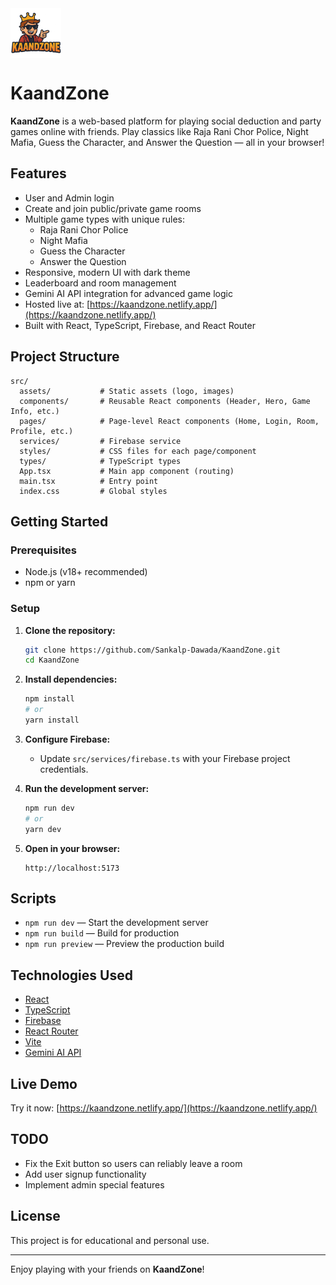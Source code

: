 <img src="./src/assets/logo.png" height="80" style="vertical-align:middle;" />

# KaandZone

**KaandZone** is a web-based platform for playing social deduction and party games online with friends. Play classics like Raja Rani Chor Police, Night Mafia, Guess the Character, and Answer the Question — all in your browser!

## Features

- User and Admin login
- Create and join public/private game rooms
- Multiple game types with unique rules:
  - Raja Rani Chor Police
  - Night Mafia
  - Guess the Character
  - Answer the Question
- Responsive, modern UI with dark theme
- Leaderboard and room management
- Gemini AI API integration for advanced game logic
- Hosted live at: [https://kaandzone.netlify.app/](https://kaandzone.netlify.app/)
- Built with React, TypeScript, Firebase, and React Router

## Project Structure

```
src/
  assets/           # Static assets (logo, images)
  components/       # Reusable React components (Header, Hero, Game Info, etc.)
  pages/            # Page-level React components (Home, Login, Room, Profile, etc.)
  services/         # Firebase service
  styles/           # CSS files for each page/component
  types/            # TypeScript types
  App.tsx           # Main app component (routing)
  main.tsx          # Entry point
  index.css         # Global styles
```

## Getting Started

### Prerequisites

- Node.js (v18+ recommended)
- npm or yarn

### Setup

1. **Clone the repository:**
   ```sh
   git clone https://github.com/Sankalp-Dawada/KaandZone.git
   cd KaandZone
   ```

2. **Install dependencies:**
   ```sh
   npm install
   # or
   yarn install
   ```

3. **Configure Firebase:**
   - Update `src/services/firebase.ts` with your Firebase project credentials.

4. **Run the development server:**
   ```sh
   npm run dev
   # or
   yarn dev
   ```

5. **Open in your browser:**
   ```
   http://localhost:5173
   ```

## Scripts

- `npm run dev` — Start the development server
- `npm run build` — Build for production
- `npm run preview` — Preview the production build

## Technologies Used

- [React](https://react.dev/)
- [TypeScript](https://www.typescriptlang.org/)
- [Firebase](https://firebase.google.com/)
- [React Router](https://reactrouter.com/)
- [Vite](https://vitejs.dev/)
- [Gemini AI API](https://ai.google.dev/)

## Live Demo

Try it now: [https://kaandzone.netlify.app/](https://kaandzone.netlify.app/)

## TODO

- Fix the Exit button so users can reliably leave a room
- Add user signup functionality
- Implement admin special features

## License

This project is for educational and personal use.

---

Enjoy playing with your friends on **KaandZone**!